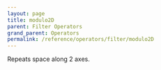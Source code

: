 ```yaml
---
layout: page
title: modulo2D
parent: Filter Operators
grand_parent: Operators
permalink: /reference/operators/filter/modulo2D
---
```


Repeats space along 2 axes.
